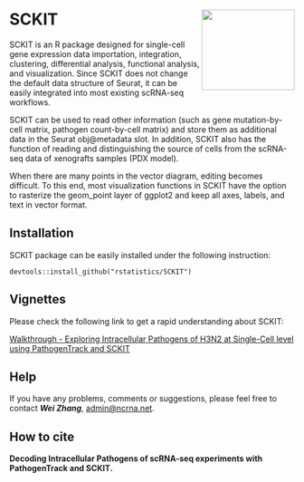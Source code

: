 # SCKIT <img src="https://github.com/rstatistics/SCKIT/blob/main/inst/figures/SCKIT_logo.png" align="right" height=142 width=164/>

SCKIT is an R package designed for single-cell gene expression data importation, integration, clustering, differential analysis, functional analysis, and visualization. Since SCKIT does not change the default data structure of Seurat, it can be easily integrated into most existing scRNA-seq workflows. 

SCKIT can be used to read other information (such as gene mutation-by-cell matrix, pathogen count-by-cell matrix) and store them as additional data in the Seurat obj@metadata slot. In addition, SCKIT also has the function of reading and distinguishing the source of cells from the scRNA-seq data of xenografts samples (PDX model).

When there are many points in the vector diagram, editing becomes difficult. To this end, most visualization functions in SCKIT have the option to rasterize the geom_point layer of ggplot2 and keep all axes, labels, and text in vector format.

## Installation

SCKIT package can be easily installed under the following instruction:

```
devtools::install_github("rstatistics/SCKIT")
```

## Vignettes

Please check the following link to get a rapid understanding about SCKIT:

[Walkthrough - Exploring Intracellular Pathogens of H3N2 at Single-Cell level using PathogenTrack and SCKIT](https://htmlpreview.github.io/?https://github.com/rstatistics/SCKIT/blob/main/vignettes/SCKIT_example.html)

## Help

If you have any problems, comments or suggestions, please feel free to contact _**Wei Zhang**_, [admin@ncrna.net](mailto:admin@ncrna.net).

## How to cite

**Decoding Intracellular Pathogens of scRNA-seq experiments with PathogenTrack and SCKIT.**








